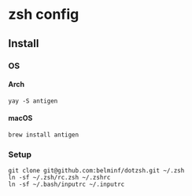 # zsh config

## Install

### OS

#### Arch

```
yay -S antigen
```

#### macOS

```
brew install antigen
```

### Setup

```
git clone git@github.com:belminf/dotzsh.git ~/.zsh
ln -sf ~/.zsh/rc.zsh ~/.zshrc
ln -sf ~/.bash/inputrc ~/.inputrc
```
